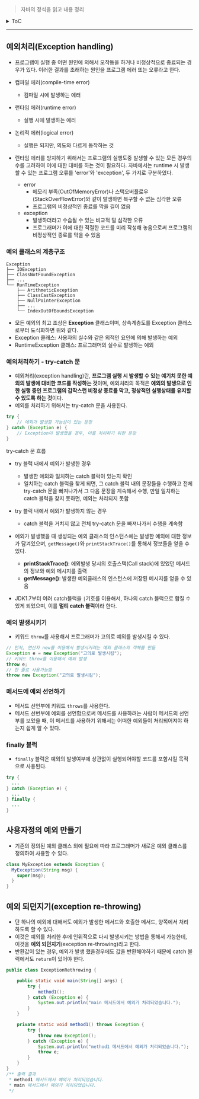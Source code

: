 > 자바의 정석을 읽고 내용 정리

<details>
<summary>ToC</summary>

- [예외처리(Exception handling)](#예외처리exception-handling)
  - [예외 클래스의 계층구조](#예외-클래스의-계층구조)
  - [예외처리하기 - try-catch 문](#예외처리하기---try-catch-문)
  - [예외 발생시키기](#예외-발생시키기)
  - [메서드에 예외 선언하기](#메서드에-예외-선언하기)
  - [finally 블럭](#finally-블럭)
- [사용자정의 예외 만들기](#사용자정의-예외-만들기)
- [예외 되던지기(exception re-throwing)](#예외-되던지기exception-re-throwing)

</details>

***

## 예외처리(Exception handling)
- 프로그램이 실행 중 어떤 원인에 의해서 오작동을 하거나 비정상적으로 종료되는 경우가 있다. 이러한 결과를 초래하는 원인을 프로그램 에러 또는 오류라고 한다.
- 컴파일 에러(compile-time error)
  - 컴파일 시에 발생하는 에러
- 런타임 에러(runtime error)
  - 실행 시에 발생하는 에러
- 논리적 에러(logical error)
  - 실행은 되지만, 의도와 다르게 동작하는 것

- 런타임 에러를 방지하기 위해서는 프로그램의 실행도중 발생할 수 있는 모든 경우의 수를 고려하여 이에 대한 대비를 하는 것이 필요하다. 자바에서는 runtime 시 발생할 수 있는 프로그램 오류를 'error'와 'exception', 두 가지로 구분하였다.
  - error
    - 메모리 부족(OutOfMemoryError)나 스택오버플로우(StackOverFlowError)와 같이 발생하면 복구할 수 없는 심각한 오류
    - 프로그램의 비정상적인 종료를 막을 길이 없음
  - exception
    - 발생하더라고 수습될 수 있는 비교적 덜 심각한 오류
    - 프로그래머가 이에 대한 적절한 코드를 미리 작성해 놓음으로써 프로그램의 비정상적인 종료를 막을 수 있음

### 예외 클래스의 계층구조
```
Exception
├── IOException
├── ClassNotFoundException
├── ...
└── RunTimeException 
    ├── ArithmeticException
    ├── ClassCastException
    ├── NullPointerException
    ├── ...
    └── IndexOutOfBoundsException
```
- 모든 예외의 최고 조상은 **Exception** 클래스이며, 상속계층도를 Exception 클래스로부터 도식화하면 위와 같다.
- Exception 클래스: 사용자의 실수와 같은 외적인 요인에 의해 발생하는 예외
- RuntimeException 클래스: 프로그래머의 실수로 발생하는 예외

### 예외처리하기 - try-catch 문
- 예외처리(exception handling)란, **프로그램 실행 시 발생할 수 있는 예기치 못한 예외의 발생에 대비한 코드를 작성하는 것**이며, 예외처리의 목적은 **예외의 발생으로 인한 실행 중인 프로그램의 갑작스런 비정상 종료를 막고, 정상적인 실행상태를 유지할 수 있도록 하는 것**이다.
- 예외를 처리하기 위해서는 try-catch 문을 사용한다.

```java
try {
    // 에외가 발생할 가능성이 있는 문장
} catch (Exception e) {
    // Exception이 발생했을 경우, 이를 처리하기 위한 문장
}
```

try-catch 문 흐름
- try 블럭 내에서 예외가 발생한 경우
  - 발생한 예외와 일치하는 catch 블럭이 있는지 확인
  - 일치하는 catch 블럭을 찾게 되면, 그 catch 블럭 내의 문장들을 수행하고 전체 try-catch 문을 빠져나가서 그 다음 문장을 계속해서 수행, 만일 일치하는 catch 블럭을 찾지 못하면, 예외는 처리되지 못함
- try 블럭 내에서 예외가 발생하지 않는 경우
  - catch 블럭을 거치지 않고 전체 try-catch 문을 빠져나가서 수행을 계속함

- 예외가 발생했을 때 생성되는 예외 클래스의 인스턴스에는 발생한 예외에 대한 정보가 담겨있으며, `getMessage()`와 `printStackTrace()`를 통해서 정보들을 얻을 수 있다.
  - **printStackTrace()**: 에외발생 당시의 호출스택(Call stack)에 있었던 메서드의 정보와 예외 메시지를 출력
  - **getMessage()**: 발생한 예외클래스의 인스턴스에 저장된 메시지를 얻을 수 있음

- JDK1.7부터 여러 catch블럭을 `|`기호를 이용해서, 하나의 catch 블럭으로 합칠 수 있게 되었으며, 이를 **멀티 catch 블럭**이라 한다.

### 예외 발생시키기
- 키워드 `throw`를 사용해서 프로그래머가 고의로 예외를 발생시킬 수 있다.

```java
// 먼저, 연산자 new를 이용해서 발생시키려는 예외 클래스의 객체를 만듦
Exception e = new Exception("고의로 발생시킴");
// 키워드 throw를 이용해서 예외 발생
throw e;
// 한 줄로 사용가능함
throw new Exception("고의로 발생시킴");
```

### 메서드에 예외 선언하기
- 메서드 선언부에 키워드 `throws`를 사용한다.
- 메서드 선번부에 예외를 선언함으로써 메서드를 사용하려는 사람이 메서드의 선언부를 보았을 때, 이 메서드를 사용하기 위해서는 어떠한 예외들이 처리되어져야 하는지 쉽게 알 수 있다.

### finally 블럭
- `finally` 블럭은 예외의 발생여부에 상관없이 실행되어야할 코드를 포함시킬 목적으로 사용된다.

```java
try {
  ...
} catch (Exception e) {
  ...
} finally {
  ...
}
```

## 사용자정의 예외 만들기
- 기존의 정의된 예외 클래스 외에 필요에 따라 프로그래머가 새로운 예외 클래스를 정의하여 사용할 수 있다.

```java
class MyException extends Exception {
  MyException(String msg) {
    super(msg);
  }
}
```

## 예외 되던지기(exception re-throwing)
- 단 하나의 예외에 대해서도 예외가 발생한 메서드와 호출한 메서드, 양쪽에서 처리하도록 할 수 있다.
- 이것은 예외를 처리한 후에 인위적으로 다시 발생시키는 방법을 통해서 가능한데, 이것을 **예외 되던지기**(exception re-throwing)라고 한다.
- 반환값이 있는 경우, 예외가 발생 했을경우에도 값을 반환해야하기 때문에 catch 블럭에서도 `return`이 있어야 한다.

```java
public class ExceptionRethrowing { 

    public static void main(String[] args) {
        try {
            method1();
        } catch (Exception e) {
            System.out.println("main 메서드에서 예외가 처리되었습니다.");
        }
    }

    private static void method1() throws Exception {
        try {
            throw new Exception();
        } catch (Exception e) {
            System.out.println("method1 메서드에서 예외가 처리되었습니다.");
            throw e;
        }
    }
}
/** 출력 결과
 * method1 메서드에서 예외가 처리되었습니다.
 * main 메서드에서 예외가 처리되었습니다.
 */
```

